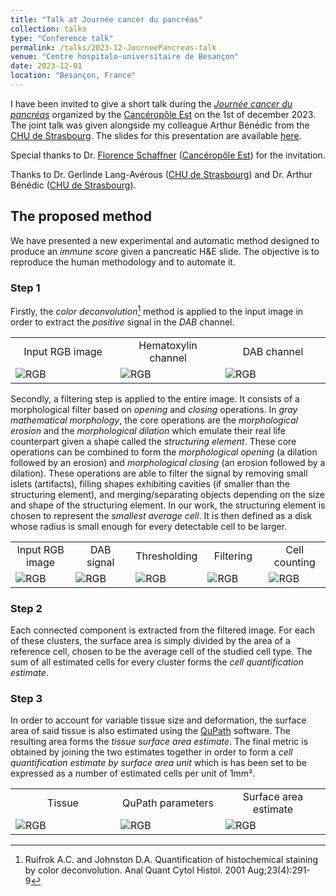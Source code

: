 ```yaml
---
title: "Talk at Journée cancer du pancréas"
collection: talks
type: "Conference talk"
permalink: /talks/2023-12-JourneePancreas-talk
venue: "Centre hospitalo-universitaire de Besançon"
date: 2023-12-01
location: "Besançon, France"
---
```


I have been invited to give a short talk during the [*Journée cancer du pancréas*](https://www.canceropole-est.org/journee-cancer-du-pancreas) organized by the [Cancéropôle Est](https://www.canceropole-est.org/) on the 1st of december 2023.
The joint talk was given alongside my colleague Arthur Bénédic from the [CHU de Strasbourg](https://www.chru-strasbourg.fr/).
The slides for this presentation are available [here](/files/2023-JourneePancreas-slides.pdf).

Special thanks to Dr. [Florence Schaffner](https://www.canceropole-est.org/la-recherche/annuaire-du-canceropole-est/personnes/detail?id=2593) ([Cancéropôle Est](https://www.canceropole-est.org/)) for the invitation.

Thanks to Dr. Gerlinde Lang-Avérous ([CHU de Strasbourg](https://www.chru-strasbourg.fr/)) and Dr. Arthur Bénédic ([CHU de Strasbourg](https://www.chru-strasbourg.fr/)).

## The proposed method

We have presented a new experimental and automatic method designed to produce an *immune score* given a pancreatic H&E slide.
The objective is to reproduce the human methodology and to automate it.

### Step 1

Firstly, the *color deconvolution*[^1] method is applied to the input image in order to extract the *positive* signal in the *DAB* channel.

<table>
    <tr>
        <td width="33%" align="middle">Input RGB image</td>
        <td width="33%" align="middle">Hematoxylin channel</td>
        <td width="33%" align="middle">DAB channel</td>
    </tr>
    <tr>
        <td valign="top"><img src="https://romain96.github.io//files/2023-JourneePancreas/deconvolution_rgb.png" alt="RGB"/></td>
        <td valign="top"><img src="https://romain96.github.io//files/2023-JourneePancreas/deconvolution_hematoxylin.png" alt="RGB"/></td>
        <td valign="top"><img src="https://romain96.github.io//files/2023-JourneePancreas/deconvolution_dab.png" alt="RGB"/></td>
    </tr>
</table>

Secondly, a filtering step is applied to the entire image.
It consists of a morphological filter based on *opening* and *closing* operations.
In *gray mathematical morphology*, the core operations are the *morphological erosion* and the *morphological dilation* which emulate their real life counterpart given a shape called the *structuring element*.
These core operations can be combined to form the *morphological opening* (a dilation followed by an erosion) and *morphological closing* (an erosion followed by a dilation).
These operations are able to filter the signal by removing small islets (artifacts), filling shapes exhibiting cavities (if smaller than the structuring element), and merging/separating objects depending on the size and shape of the structuring element.
In our work, the structuring element is chosen to represent the *smallest average cell*.
It is then defined as a disk whose radius is small enough for every detectable cell to be larger.

<table>
    <tr>
        <td width="20%" align="middle">Input RGB image</td>
        <td width="20%" align="middle">DAB signal</td>
        <td width="20%" align="middle">Thresholding</td>
        <td width="20%" align="middle">Filtering</td>
        <td width="20%" align="middle">Cell counting</td>
    </tr>
    <tr>
        <td valign="top"><img src="https://romain96.github.io//files/2023-JourneePancreas/input.png" alt="RGB"/></td>
        <td valign="top"><img src="https://romain96.github.io//files/2023-JourneePancreas/dab.png" alt="RGB"/></td>
        <td valign="top"><img src="https://romain96.github.io//files/2023-JourneePancreas/dab_thresholding.png" alt="RGB"/></td>
        <td valign="top"><img src="https://romain96.github.io//files/2023-JourneePancreas/dab_filtering.png" alt="RGB"/></td>
        <td valign="top"><img src="https://romain96.github.io//files/2023-JourneePancreas/output.png" alt="RGB"/></td>
    </tr>
</table>

### Step 2

Each connected component is extracted from the filtered image.
For each of these clusters, the surface area is simply divided by the area of a reference cell, chosen to be the average cell of the studied cell type.
The sum of all estimated cells for every cluster forms the *cell quantification estimate*.

### Step 3

In order to account for variable tissue size and deformation, the surface area of said tissue is also estimated using the [QuPath](https://qupath.github.io/) software.
The resulting area forms the *tissue surface area estimate*.
The final metric is obtained by joining the two estimates together in order to form a *cell quantification estimate by surface area unit* which is has been set to be expressed as a number of estimated cells per unit of 1mm².

<table>
    <tr>
        <td width="33%" align="middle">Tissue</td>
        <td width="33%" align="middle">QuPath parameters</td>
        <td width="33%" align="middle">Surface area estimate</td>
    </tr>
    <tr>
        <td valign="top"><img src="https://romain96.github.io//files/2023-JourneePancreas/tissue.png" alt="RGB"/></td>
        <td valign="top"><img src="https://romain96.github.io//files/2023-JourneePancreas/qupath.png" alt="RGB"/></td>
        <td valign="top"><img src="https://romain96.github.io//files/2023-JourneePancreas/tissue_area.png" alt="RGB"/></td>
    </tr>
</table>

[^1]: Ruifrok A.C. and Johnston D.A. Quantification of histochemical staining by color deconvolution. Anal Quant Cytol Histol. 2001 Aug;23(4):291-9